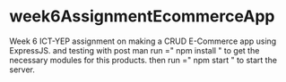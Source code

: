 # week6AssignmentEcommerceApp
Week 6 ICT-YEP assignment on making a CRUD E-Commerce app using ExpressJS. and testing with post man
run =" npm install " to get the necessary modules for this products.
then run =" npm start " to start the server.
